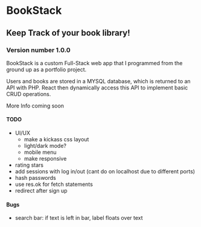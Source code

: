 # BookStack
## Keep Track of your book library!
### Version number 1.0.0

BookStack is a custom Full-Stack web app that I programmed from the ground up as a portfolio project.

Users and books are stored in a MYSQL database, which is returned to an API with PHP. React then dynamically access this API to implement basic CRUD operations.

More Info coming soon

#### TODO
- UI/UX
  - make a kickass css layout
  - light/dark mode?
  - mobile menu
  - make responsive
- rating stars
- add sessions with log in/out (cant do on localhost due to different ports)
- hash passwords
- use res.ok for fetch statements
- redirect after sign up

#### Bugs
- search bar: if text is left in bar, label floats over text